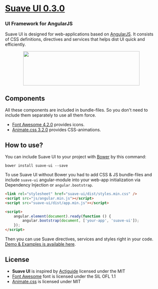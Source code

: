 # [Suave UI 0.3.0](http://uoziod.github.io/suave-ui)
### UI Framework for AngularJS

Suave UI is designed for web-applications based on [AngularJS](http://angularjs.org). It consists of CSS definitions, directives and services that helps dist UI quick and efficiently.

<div align="center"><a href="http://uoziod.github.io/suave-ui"><img src="https://api.monosnap.com/image/download?id=HMjCJgaZ5celPSjGKTCFpBoO3b4DKw" width="385" height="113" /></a></div>


## Components

All these components are included in bundle-files. So you don't need to include them separately to use all them force.

- [Font Awesome 4.2.0](http://fontawesome.io/) provides icons.
- [Animate.css 3.2.0](http://daneden.github.io/animate.css/) provides CSS-animations. 


## How to use?

You can include Suave UI to your project with [Bower](http://bower.io) by this command:
```
bower install suave-ui --save
```

To use Suave UI without Bower you had to add CSS & JS bundle-files and include `suave-ui` angular-module into your web-app initialization via Dependency Injection or `angular.bootstrap`.

```html
<link rel="stylesheet" href="suave-ui/dist/styles.min.css" />
<script src="js/angular.min.js"></script>
<script src="suave-ui/dist/app.min.js"></script>

<script>
    angular.element(document).ready(function () {
        angular.bootstrap(document, ['your-app', 'suave-ui']);
    });
</script>
```

Then you can use Suave directives, services and styles right in your code. [Demo & Examples is available here](http://uoziod.github.io/suave-ui).


## License

- **Suave UI** is inspired by [Actiguide](https://github.com/tansky/actiguide) licensed under the MIT
- [Font Awesome](http://fontawesome.io/) font is licensed under the SIL OFL 1.1
- [Animate.css](http://daneden.github.io/animate.css/) is licensed under MIT
